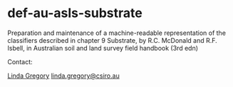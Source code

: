 # def-au-asls-substrate
Preparation and maintenance of a machine-readable representation of the classifiers described in chapter 9 Substrate, by R.C. McDonald and R.F. Isbell, in Australian soil and land survey field handbook (3rd edn)

Contact: 

[Linda Gregory](https://orcid.org/0000-0002-0693-1899)
linda.gregory@csiro.au 
